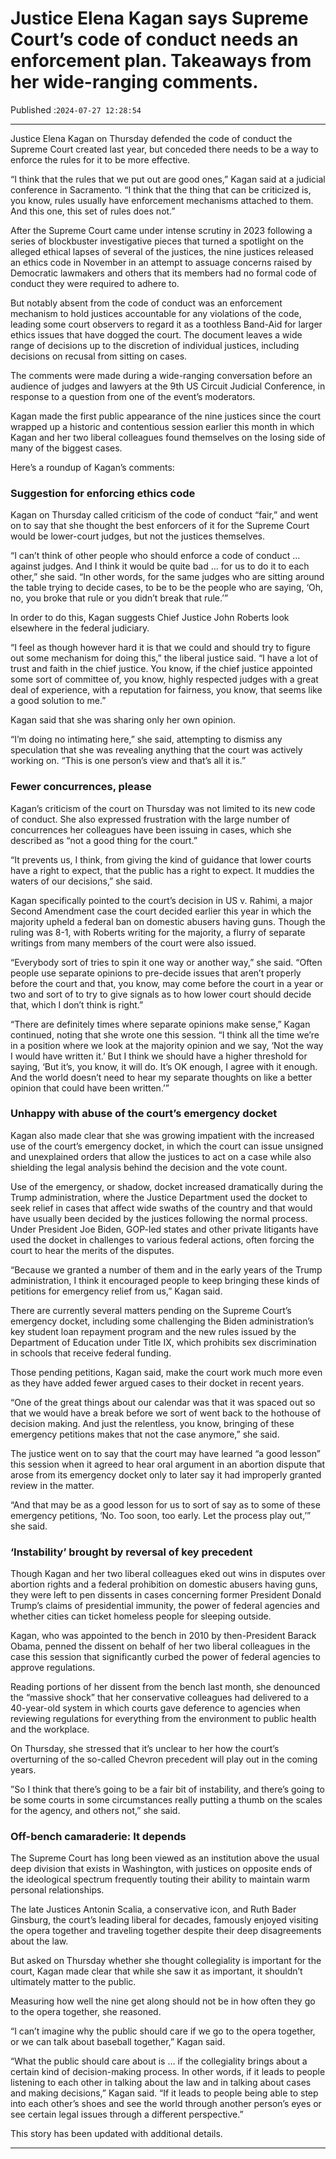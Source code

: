# Justice Elena Kagan says Supreme Court’s code of conduct needs an enforcement plan. Takeaways from her wide-ranging comments.

Published :`2024-07-27 12:28:54`

---

Justice Elena Kagan on Thursday defended the code of conduct the Supreme Court created last year, but conceded there needs to be a way to enforce the rules for it to be more effective.

“I think that the rules that we put out are good ones,” Kagan said at a judicial conference in Sacramento. “I think that the thing that can be criticized is, you know, rules usually have enforcement mechanisms attached to them. And this one, this set of rules does not.”

After the Supreme Court came under intense scrutiny in 2023 following a series of blockbuster investigative pieces that turned a spotlight on the alleged ethical lapses of several of the justices, the nine justices released an ethics code in November in an attempt to assuage concerns raised by Democratic lawmakers and others that its members had no formal code of conduct they were required to adhere to.

But notably absent from the code of conduct was an enforcement mechanism to hold justices accountable for any violations of the code, leading some court observers to regard it as a toothless Band-Aid for larger ethics issues that have dogged the court. The document leaves a wide range of decisions up to the discretion of individual justices, including decisions on recusal from sitting on cases.

The comments were made during a wide-ranging conversation before an audience of judges and lawyers at the 9th US Circuit Judicial Conference, in response to a question from one of the event’s moderators.

Kagan made the first public appearance of the nine justices since the court wrapped up a historic and contentious session earlier this month in which Kagan and her two liberal colleagues found themselves on the losing side of many of the biggest cases.

Here’s a roundup of Kagan’s comments:

### Suggestion for enforcing ethics code

Kagan on Thursday called criticism of the code of conduct “fair,” and went on to say that she thought the best enforcers of it for the Supreme Court would be lower-court judges, but not the justices themselves.

“I can’t think of other people who should enforce a code of conduct … against judges. And I think it would be quite bad … for us to do it to each other,” she said. “In other words, for the same judges who are sitting around the table trying to decide cases, to be to be the people who are saying, ‘Oh, no, you broke that rule or you didn’t break that rule.’”

In order to do this, Kagan suggests Chief Justice John Roberts look elsewhere in the federal judiciary.

“I feel as though however hard it is that we could and should try to figure out some mechanism for doing this,” the liberal justice said. “I have a lot of trust and faith in the chief justice. You know, if the chief justice appointed some sort of committee of, you know, highly respected judges with a great deal of experience, with a reputation for fairness, you know, that seems like a good solution to me.”

Kagan said that she was sharing only her own opinion.

“I’m doing no intimating here,” she said, attempting to dismiss any speculation that she was revealing anything that the court was actively working on. “This is one person’s view and that’s all it is.”

### Fewer concurrences, please

Kagan’s criticism of the court on Thursday was not limited to its new code of conduct. She also expressed frustration with the large number of concurrences her colleagues have been issuing in cases, which she described as “not a good thing for the court.”

“It prevents us, I think, from giving the kind of guidance that lower courts have a right to expect, that the public has a right to expect. It muddies the waters of our decisions,” she said.

Kagan specifically pointed to the court’s decision in US v. Rahimi, a major Second Amendment case the court decided earlier this year in which the majority upheld a federal ban on domestic abusers having guns. Though the ruling was 8-1, with Roberts writing for the majority, a flurry of separate writings from many members of the court were also issued.

“Everybody sort of tries to spin it one way or another way,” she said. “Often people use separate opinions to pre-decide issues that aren’t properly before the court and that, you know, may come before the court in a year or two and sort of to try to give signals as to how lower court should decide that, which I don’t think is right.”

“There are definitely times where separate opinions make sense,” Kagan continued, noting that she wrote one this session. “I think all the time we’re in a position where we look at the majority opinion and we say, ‘Not the way I would have written it.’ But I think we should have a higher threshold for saying, ‘But it’s, you know, it will do. It’s OK enough, I agree with it enough. And the world doesn’t need to hear my separate thoughts on like a better opinion that could have been written.’”

### Unhappy with abuse of the court’s emergency docket

Kagan also made clear that she was growing impatient with the increased use of the court’s emergency docket, in which the court can issue unsigned and unexplained orders that allow the justices to act on a case while also shielding the legal analysis behind the decision and the vote count.

Use of the emergency, or shadow, docket increased dramatically during the Trump administration, where the Justice Department used the docket to seek relief in cases that affect wide swaths of the country and that would have usually been decided by the justices following the normal process. Under President Joe Biden, GOP-led states and other private litigants have used the docket in challenges to various federal actions, often forcing the court to hear the merits of the disputes.

“Because we granted a number of them and in the early years of the Trump administration, I think it encouraged people to keep bringing these kinds of petitions for emergency relief from us,” Kagan said.

There are currently several matters pending on the Supreme Court’s emergency docket, including some challenging the Biden administration’s key student loan repayment program and the new rules issued by the Department of Education under Title IX, which prohibits sex discrimination in schools that receive federal funding.

Those pending petitions, Kagan said, make the court work much more even as they have added fewer argued cases to their docket in recent years.

“One of the great things about our calendar was that it was spaced out so that we would have a break before we sort of went back to the hothouse of decision making. And just the relentless, you know, bringing of these emergency petitions makes that not the case anymore,” she said.

The justice went on to say that the court may have learned “a good lesson” this session when it agreed to hear oral argument in an abortion dispute that arose from its emergency docket only to later say it had improperly granted review in the matter.

“And that may be as a good lesson for us to sort of say as to some of these emergency petitions, ‘No. Too soon, too early. Let the process play out,’” she said.

### ‘Instability’ brought by reversal of key precedent

Though Kagan and her two liberal colleagues eked out wins in disputes over abortion rights and a federal prohibition on domestic abusers having guns, they were left to pen dissents in cases concerning former President Donald Trump’s claims of presidential immunity, the power of federal agencies and whether cities can ticket homeless people for sleeping outside.

Kagan, who was appointed to the bench in 2010 by then-President Barack Obama, penned the dissent on behalf of her two liberal colleagues in the case this session that significantly curbed the power of federal agencies to approve regulations.

Reading portions of her dissent from the bench last month, she denounced the “massive shock” that her conservative colleagues had delivered to a 40-year-old system in which courts gave deference to agencies when reviewing regulations for everything from the environment to public health and the workplace.

On Thursday, she stressed that it’s unclear to her how the court’s overturning of the so-called Chevron precedent will play out in the coming years.

”So I think that there’s going to be a fair bit of instability, and there’s going to be some courts in some circumstances really putting a thumb on the scales for the agency, and others not,” she said.

### Off-bench camaraderie: It depends

The Supreme Court has long been viewed as an institution above the usual deep division that exists in Washington, with justices on opposite ends of the ideological spectrum frequently touting their ability to maintain warm personal relationships.

The late Justices Antonin Scalia, a conservative icon, and Ruth Bader Ginsburg, the court’s leading liberal for decades, famously enjoyed visiting the opera together and traveling together despite their deep disagreements about the law.

But asked on Thursday whether she thought collegiality is important for the court, Kagan made clear that while she saw it as important, it shouldn’t ultimately matter to the public.

Measuring how well the nine get along should not be in how often they go to the opera together, she reasoned.

“I can’t imagine why the public should care if we go to the opera together, or we can talk about baseball together,” Kagan said.

“What the public should care about is … if the collegiality brings about a certain kind of decision-making process. In other words, if it leads to people listening to each other in talking about the law and in talking about cases and making decisions,” Kagan said. “If it leads to people being able to step into each other’s shoes and see the world through another person’s eyes or see certain legal issues through a different perspective.”

This story has been updated with additional details.

---

